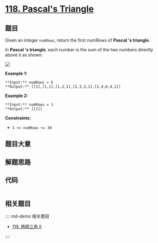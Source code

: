 # [118. Pascal's Triangle](https://leetcode.com/problems/pascals-triangle)

## 题目

Given an integer `numRows`, return the first numRows of **Pascal 's
triangle**.

In **Pascal 's triangle**, each number is the sum of the two numbers directly
above it as shown:

![](https://upload.wikimedia.org/wikipedia/commons/0/0d/PascalTriangleAnimated2.gif)



**Example 1:**

    
    
    **Input:** numRows = 5
    **Output:** [[1],[1,1],[1,2,1],[1,3,3,1],[1,4,6,4,1]]
    

**Example 2:**

    
    
    **Input:** numRows = 1
    **Output:** [[1]]
    



**Constraints:**

  * `1 <= numRows <= 30`


## 题目大意

## 解题思路

## 代码

```javascript

```

## 相关题目

:::: md-demo 相关题目
- [119. 杨辉三角 II](https://leetcode.com/problems/pascals-triangle-ii)

::::
